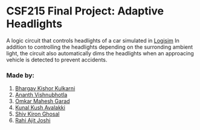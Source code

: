 # CSF215 Final Project: Adaptive Headlights
A logic circuit that controls headlights of a car simulated in [Logisim](http://www.cburch.com/logisim/)
In addition to controlling the headlights depending on the surronding ambient light, the circuit also automatically dims the headlights when an approacing vehicle is detected to prevent accidents.
### Made by:
1. [Bhargav Kishor Kulkarni](https://github.com/wags-1314/)
2. [Ananth Vishnubhotla](https://github.com/AnanthV0509)
3. [Omkar Mahesh Garad](https://github.com/OMGarad)
4. [Kunal Kush Avalakki]()
5. [Shiv Kiron Ghosal](https://github.com/Shiv77777)
6. [Rahi Ajit Joshi]()
